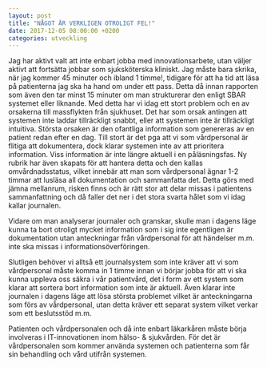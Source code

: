 ```yaml
---
layout: post
title: "NÅGOT ÄR VERKLIGEN OTROLIGT FEL!"
date: 2017-12-05 08:00:00 +0200
categories: utveckling
---
```

Jag har aktivt valt att inte enbart jobba med innovationsarbete, utan väljer aktivt att fortsätta jobbar som sjuksköterska kliniskt. Jag måste bara skrika, när jag kommer 45 minuter och ibland 1 timme!, tidigare för att ha tid att läsa på patienterna jag ska ha hand om under ett pass. Detta då innan rapporten som även den tar minst 15 minuter om man strukturerar den enligt SBAR systemet eller liknande. Med detta har vi idag ett stort problem och en av orsakerna till massflykten från sjukhuset. Det har som orsak antingen att systemen inte laddar tillräckligt snabbt, eller att systemen inte är tillräckligt intuitiva. Största orsaken är den ofantliga information som genereras av en patient redan efter en dag. Till stort är det pga att vi som vårdpersonal är flitiga att dokumentera, dock klarar systemen inte av att prioritera information. Viss information är inte längre aktuell i en påläsningsfas. Ny rubrik har även skapats för att hantera detta och den kallas omvårdnadsstatus, vilket innebär att man som vårdpersonal ägnar 1-2 timmar att lusläsa all dokumentation och sammanfatta det. Detta görs med jämna mellanrum, risken finns och är rätt stor att delar missas i patientens sammanfattning och då faller det ner i det stora svarta hålet som vi idag kallar journalen.

Vidare om man analyserar journaler och granskar, skulle man i dagens läge kunna ta bort otroligt mycket information som i sig inte egentligen är dokumentation utan anteckningar från vårdpersonal för att händelser m.m. inte ska missas i informationsöverföringen.

Slutligen behöver vi alltså ett journalsystem som inte kräver att vi som vårdpersonal måste komma in 1 timme innan vi börjar jobba för att vi ska kunna uppleva oss säkra i vår patientvård, det i form av ett system som klarar att sortera bort information som inte är aktuell. Även klarar inte journalen i dagens läge att lösa största problemet vilket är anteckningarna som förs av vårdpersonal, utan detta kräver ett separat system vilket verkar som ett beslutsstöd m.m.

Patienten och vårdpersonalen och då inte enbart läkarkåren måste börja involveras i IT-innovationen inom hälso- & sjukvården. För det är vårdpersonalen som kommer använda systemen och patienterna som får sin behandling och vård utifrån systemen.
